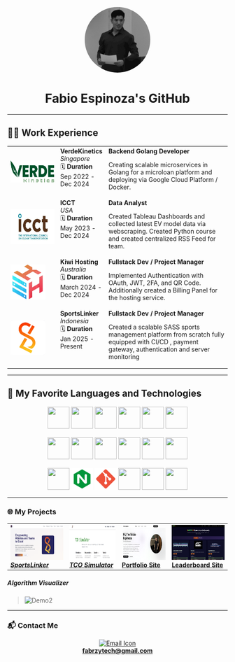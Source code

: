 
<p align="center">
  <img src="./assets/profilePic.jpg" width="150" height="150" style="border-radius: 50%;" alt="Fabio Espinoza" />
</p>

<h1 align="center">Fabio Espinoza's GitHub</h1>

---

## 🧑‍💻 Work Experience

<table>
<!-- verde -->
  <tr>
  <td width="100" valign="center">
    <img src="./assets/verdeLogo.png" width="100" height="50" alt="VerdeKinetics Logo" />
  </td>
  <td valign="top">
    <strong>VerdeKinetics</strong><br/>
    <em>Singapore</em><br/>
    <span>🗓️ <strong> Duration </strong> <br /> Sep 2022 -  <br/>Dec 2024</span>
  </td>
  <td valign="top">
    <strong>Backend Golang Developer</strong>
    <p>Creating scalable microservices in Golang for a microloan platform and deploying via Google Cloud Platform / Docker.</p>
  </td>
</tr>

<!-- ICCT -->
  <tr>
    <td width="100" valign="center">
      <img src="./assets/icctLogo.jpg" width="160" height="80" alt="Company 1 Logo" />
    </td>
    <td valign="top">
    <strong>ICCT </strong><br/>
    <em>USA</em><br/>
     <span>🗓️ <strong> Duration </strong> <br /> May 2023 -  <br/>Dec 2024</span>
  </td>
  <td valign="top">
    <strong>Data Analyst</strong>
    <p>Created Tableau Dashboards and collected latest EV model data via webscraping. Created Python course and created centralized RSS Feed for team.</p>
  </td>
  </tr>

  <!-- KIWIHOSTING -->
  <tr>
    <td width="100" valign="center">
      <img src="./assets/khbg.png" width="80" height="80"/>
    </td>
    <td valign="top">
    <strong>Kiwi Hosting</strong><br/>
    <em>Australia</em><br/>
     <span>🗓️ <strong> Duration </strong> <br /> March 2024 -  <br/>Dec 2024</span>
  </td>
  <td valign="top">
    <strong>Fullstack Dev / Project Manager</strong>
    <p>Implemented Authentication with OAuth, JWT, 2FA, and QR Code. Additionally created a Billing Panel for the hosting service.</p>
  </td>
  </tr>

  <!-- SportsLinker -->
  <tr>
    <td width="100" valign="center">
      <img src="./assets/sl_logo_transparent.png" width="80" height="80"/>
    </td>
    <td valign="top">
    <strong>SportsLinker</strong><br/>
    <em>Indonesia</em><br/>
     <span>🗓️ <strong> Duration </strong> <br /> Jan 2025 -  <br/>Present</span>
  </td>
  <td valign="top">
    <strong>Fullstack Dev / Project Manager</strong>
    <p>Created a scalable SASS sports management platform from scratch fully equipped with CI/CD , payment gateway, authentication and server monitoring</p>
  </td>
  </tr>
</table>



---

## 🚀 My Favorite Languages and Technologies

<p align="center">
  <img src="https://cdn0.iconfinder.com/data/icons/logos-brands-in-colors/128/react-256.png" width="50" height="50"/>
  <img src="https://img.icons8.com/color/2x/golang.png" width="50" height="50"/>
  <img src="https://cdn4.iconfinder.com/data/icons/logos-and-brands/512/267_Python_logo-256.png" width="50" height="50"/>
  <img src="https://cdn3.iconfinder.com/data/icons/logos-and-brands-adobe/512/181_Java-256.png" width="50" height="50"/>
  <img src="https://cdn1.iconfinder.com/data/icons/application-file-formats/128/javascript-128.png" width="50" height="50"/>
  <img src="https://cdn1.iconfinder.com/data/icons/logotypes/32/badge-html-5-256.png" width="50" height="50"/>
  <br/><br/>
  <img src="https://cdn2.iconfinder.com/data/icons/file-types-59/512/scss-256.png" width="50" height="50"/>
  <img src="https://cdn4.iconfinder.com/data/icons/logos-and-brands/512/97_Docker_logo_logos-256.png" width="50" height="50"/>
  <img src="https://cdn2.iconfinder.com/data/icons/amazon-aws-stencils/100/Non-Service_Specific_copy__AWS_Cloud-256.png" width="50" height="50"/>
  <img src="https://cdn2.iconfinder.com/data/icons/format-file-3/32/38_sql-256.png" width="50" height="50"/>
  <img src="https://cdn4.iconfinder.com/data/icons/logos-3/181/MySQL-256.png" width="50" height="50"/>
  <img src="https://cdn4.iconfinder.com/data/icons/logos-3/512/mongodb-2-256.png" width="50" height="50"/>
  <br/><br/>
  <img src="https://cdn3.iconfinder.com/data/icons/logos-brands-3/24/logo_brand_brands_logos_linux-256.png" width="50" height="50"/>
  <img src="./assets/nginx-svgrepo-com.svg " width="50" height="50"/>
  <img src="./assets/git-svgrepo-com.svg" width="50" height="50"/>
  <img src="https://cdn3.iconfinder.com/data/icons/logos-brands-3/24/logo_brand_brands_logos_adobe_photoshop-256.png" width="50" height="50"/>
  <img src="https://cdn4.iconfinder.com/data/icons/logos-and-brands/512/16_Aftereffects_After_Effects_Adobe_logo_logos-256.png" width="50" height="50"/>
  <img src="https://cdn4.iconfinder.com/data/icons/small-n-flat/24/file-premiere-256.png" width="50" height="50"/>
</p>
</div>

---

### 🌐 My Projects

<table>
  <tr>
    <td valign="center" width="200">
      <a href="https://sportslinkerhq.com">
        <img src="./assets/sportsLinkerSite.png" width="200" height="80" alt="Project 1"/><br/>
        <strong><em>SportsLinker</em></strong>
      </a>
    </td>
    <td valign="center" width="200">
      <a href="https://tco-simulator.fabrzy.dev">
        <img src="./assets/tcoSim.png" width="200" height="80" alt="Project 2"/><br/>
        <strong><em>TCO Simulator</em></strong>
      </a>
    </td>
    <td valign="center" width="200">
      <a href="https://" target="_blank">
        <img src="./assets/portfolio.png" width="200" height="80" alt="Project 3"/><br/>
        <strong>Portfolio Site</strong>
      </a>
    </td>
    <td valign="center" width="200">
      <a href="https://" target="_blank">
        <img src="./assets/leaderboardSite.png" width="200" height="80" alt="Project 3"/><br/>
        <strong>Leaderboard Site</strong>
      </a>
    </td>
  </tr>
</table>

##### Algorithm Visualizer

> ![Demo2](https://media.giphy.com/media/fchbIhjqvfu84rxLqi/giphy.gif)


---

### 📬 Contact Me

<p align="center">
  <a href="mailto:fabrzytech@gmail.com">
    <img src="https://cdn-icons-png.flaticon.com/512/732/732200.png" width="40" height="40" alt="Email Icon"/>
    <br/>
    <strong>fabrzytech@gmail.com</strong>
  </a>
</p>


